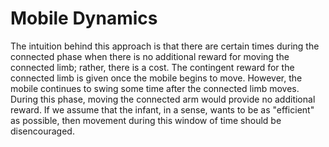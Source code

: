 # Mobile Dynamics
  The intuition behind this approach is that there are certain times during the connected phase when there is
  no additional reward for moving the connected limb; rather, there is a cost. The contingent reward for the connected
  limb is given once the mobile begins to move. However, the mobile continues to swing some time after the connected limb 
  moves. During this phase, moving the connected arm would provide no additional reward. If we assume that the infant, 
  in a sense, wants to be as "efficient" as possible, then movement during this window of time should be disencouraged.

